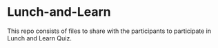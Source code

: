 # Lunch-and-Learn
This repo consists of files to share with the participants to participate in Lunch and Learn Quiz.

